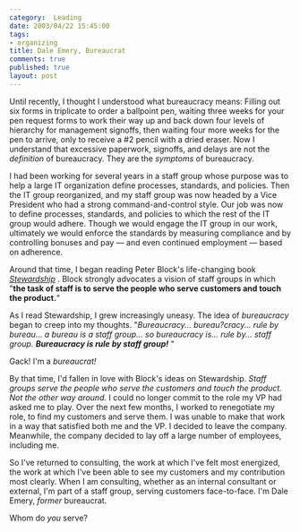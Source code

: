 ```yaml
--- 
category:  Leading
date: 2003/04/22 15:45:00
tags: 
- organizing
title: Dale Emery, Bureaucrat
comments: true
published: true
layout: post
---
```


<p> Until recently, I thought I understood what bureaucracy means: Filling out six forms in triplicate to order a ballpoint pen, waiting three weeks for your pen request forms to work their way up and back down four levels of hierarchy for management signoffs, then waiting four more weeks for the pen to arrive, only to receive a #2 pencil with a dried eraser. Now I understand that excessive paperwork, signoffs, and delays are not the <em>definition</em> of bureaucracy. They are the <em>symptoms</em> of bureaucracy. </p>
<p> I had been working for several years in a staff group whose purpose was to help a large IT organization define processes, standards, and policies. Then the IT group reorganized, and my staff group was now headed by a Vice President who had a strong command-and-control style. Our job was now to define processes, standards, and policies to which the rest of the IT group would adhere. Though we would engage the IT group in our work, ultimately we would enforce the standards by measuring compliance and by controlling bonuses and pay — and even continued employment — based on adherence. </p>
<p> Around that time, I began reading Peter Block's life-changing book <em>
<a href="http://www.amazon.com/exec/obidos/ASIN/1881052281/dalehemer-20">Stewardship</a>
</em>. Block strongly advocates a vision of staff groups in which "<strong>the task of staff is to serve the people who serve customers and touch the product.</strong>" </p>
<p> As I read Stewardship, I grew increasingly uneasy. The idea of <em>bureaucracy</em> began to creep into my thoughts. "<em>Bureaucracy... bureau?cracy... rule by bureau... a bureau is a staff group... so bureaucracy is... rule by... staff group. <strong>Bureaucracy is rule by staff group!</strong>
</em>" </p>
<p> Gack!  I'm a <em>bureaucrat!</em>
</p>
<p> By that time, I'd fallen in love with Block's ideas on Stewardship. <em>Staff groups serve the people who serve the customers and touch the product. Not the other way around.</em> I could no longer commit to the role my VP had asked me to play. Over the next few months, I worked to renegotiate my role, to find my customers and serve them. I was unable to make that work in a way that satisfied both me and the VP. I decided to leave the company. Meanwhile, the company decided to lay off a large number of employees, including me. </p>
<p> So I've returned to consulting, the work at which I've felt most energized, the work at which I've been able to see my customers and my contribution most clearly. When I am consulting, whether as an internal consultant or external, I'm part of a staff group, serving customers face-to-face. I'm Dale Emery, <em>former</em> bureaucrat. </p>
<p> Whom do <em>you</em> serve? </p>

